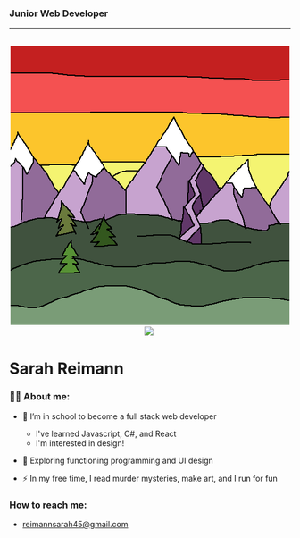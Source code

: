 ### Junior Web Developer
***
<br>

<div id="header" align="center">

  <img src="./imgs/mountains.gif">
</a>
<div id="badges" align="center">
  <img src="https://img.shields.io/badge/LinkedIn-blue?logo=linkedin&logoColor=white&style=for-the-badge" <a href="https://www.linkedin.com/in/sarah-reimann/">
  <img src="https://komarev.com/ghpvc/?username=reimannsarah&style=flat-square&color=blue" alt=""/>
</div>
</div>

# Sarah Reimann

### :woman_technologist: About me:
- :telescope: I’m in school to become a full stack web developer
  * I've learned Javascript, C#, and React
  * I'm interested in design! 

- :seedling: Exploring functioning programming and UI design

- :zap: In my free time, I read murder mysteries, make art, and I run for fun

### How to reach me:
* reimannsarah45@gmail.com







<!--
**reimannsarah/reimannsarah** is a ✨ _special_ ✨ repository because its `README.md` (this file) appears on your GitHub profile.

Here are some ideas to get you started:

- 🔭 I’m currently working on ...
- 🌱 I’m currently learning ...
- 👯 I’m looking to collaborate on ...
- 🤔 I’m looking for help with ...
- 💬 Ask me about ...
- 📫 How to reach me: ...
- 😄 Pronouns: ...
- ⚡ Fun fact: ...
-->
